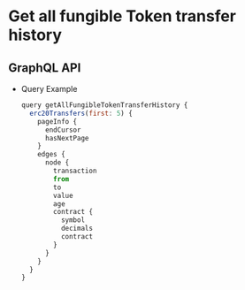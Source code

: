 
# Get all fungible Token transfer history

## GraphQL API

- Query Example
  ```javascript
  query getAllFungibleTokenTransferHistory {
    erc20Transfers(first: 5) {
      pageInfo {
        endCursor
        hasNextPage
      }
      edges {
        node {
          transaction
          from
          to
          value
          age
          contract {
            symbol
            decimals
            contract
          }
        }
      }
    }
  }
  ```

